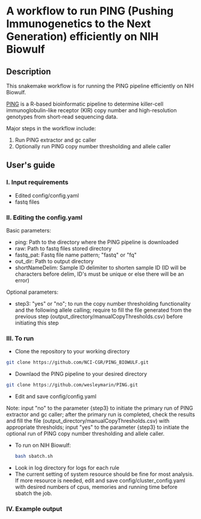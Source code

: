 # A workflow to run PING (Pushing Immunogenetics to the Next Generation) efficiently on NIH Biowulf
## Description
This snakemake workflow is for running the PING pipeline efficiently on NIH Biowulf.

[PING](https://github.com/wesleymarin/PING) is a R-based bioinformatic pipeline to determine killer-cell immunoglobulin-like receptor (KIR) copy number and high-resolution genotypes from short-read sequencing data.

Major steps in the workflow include:
1) Run PING extractor and gc caller
2) Optionally run PING copy number thresholding and allele caller

## User's guide
### I. Input requirements
* Edited config/config.yaml
* fastq files

### II. Editing the config.yaml
Basic parameters:
* ping: Path to the directory where the PING pipeline is downloaded
* raw: Path to fastq files stored directory
* fastq_pat: Fastq file name pattern; "fastq" or "fq"
* out_dir: Path to output directory
* shortNameDelim: Sample ID delimiter to shorten sample ID (ID will be characters before delim, ID's must be unique or else there will be an error)

Optional parameters:
* step3: "yes" or "no"; to run the copy number thresholding functionality and the following allele calling; require to fill the file generated from the previous step (output_directory/manualCopyThresholds.csv) before initiating this step

### III. To run
* Clone the repository to your working directory
```bash
git clone https://github.com/NCI-CGR/PING_BIOWULF.git
```
* Downlaod the PING pipeline to your desired directory
```bash
git clone https://github.com/wesleymarin/PING.git
```
* Edit and save config/config.yaml

Note: input "no" to the parameter {step3} to initiate the primary run of PING extractor and gc caller; after the primary run is completed, check the results and fill the file (output_directory/manualCopyThresholds.csv) with appropriate thresholds; input "yes" to the parameter {step3} to initiate the optional run of PING copy number thresholding and allele caller.
* To run on NIH Biowulf:
  ```bash
  bash sbatch.sh
  ```
* Look in log directory for logs for each rule
* The current setting of system resource should be fine for most analysis. If more resource is needed, edit and save config/cluster_config.yaml with desired numbers of cpus, memories and running time before sbatch the job.

### IV. Example output
```bash

```

